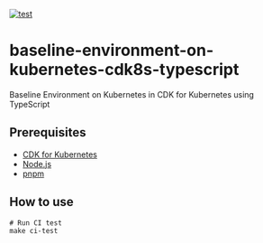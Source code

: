 [![test](https://github.com/ks6088ts-labs/baseline-environment-on-kubernetes-cdk8s-typescript/actions/workflows/test.yaml/badge.svg?branch=main)](https://github.com/ks6088ts-labs/baseline-environment-on-kubernetes-cdk8s-typescript/actions/workflows/test.yaml?query=branch%3Amain)

# baseline-environment-on-kubernetes-cdk8s-typescript

Baseline Environment on Kubernetes in CDK for Kubernetes using TypeScript

## Prerequisites

- [CDK for Kubernetes](https://cdk8s.io/docs/latest/)
- [Node.js](https://nodejs.org/en/download/)
- [pnpm](https://pnpm.io/installation)

## How to use

```shell
# Run CI test
make ci-test
```
